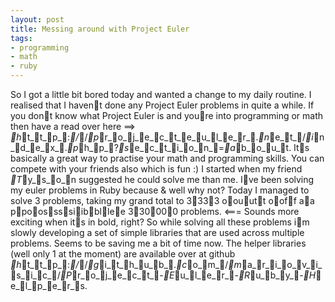 ```yaml
---
layout: post
title: Messing around with Project Euler
tags:
- programming
- math
- ruby
---
```

So I got a little bit bored today and wanted a change to my daily routine. I
realised that I havent done any Project Euler problems in quite a while. If
you dont know what Project Euler is and youre into programming or math then
have a read over here ==> _h_t_t_p_:_/_/_p_r_o_j_e_c_t_e_u_l_e_r_._n_e_t_/_i_n_d_e_x_._p_h_p_?_s_e_c_t_i_o_n_=_a_b_o_u_t. Its
basically a great way to practise your math and programming skills. You can
compete with your friends also which is fun :) I started when my friend _T_y_s_o_n
suggested he could solve me than me.
Ive been solving my euler problems in Ruby because & well why not? Today I
managed to solve 3 problems, taking my grand total to 3333 oouutt ooff aa ppoossssiibbllee 330000
problems. <=== Sounds more exciting when its in bold, right?
So while solving all these problems im slowly developing a set of simple
libraries that are used across multiple problems. Seems to be saving me a bit
of time now. The helper libraries (well only 1 at the moment) are available
over at github _h_t_t_p_:_/_/_g_i_t_h_u_b_._c_o_m_/_m_a_r_i_o_v_i_s_i_c_/_P_r_o_j_e_c_t_-_E_u_l_e_r_-_R_u_b_y_-_H_e_l_p_e_r_s.
